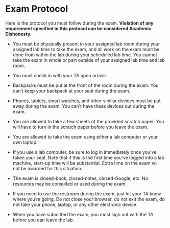 # Exam Protocol

Here is the protocol you must follow during the exam. **Violation of any
requirement specified in this protocol can be considered Academic Dishonesty.**

- You must be physically present in your assigned lab room during your assigned
lab time to take the exam, and all work on the exam must be done from within
the lab during your scheduled lab time. You cannot take the exam in whole or
part outside of your assigned lab time and lab room.

- You must check in with your TA upon arrival.

- Backpacks must be put at the front of the room during the exam. You can’t
keep your backpack at your seat during the exam.

- Phones, tablets, smart watches, and other similar devices must be put away
during the exam. You can’t have these devices out during the exam.

- You are allowed to take a few sheets of the provided scratch paper. You will
have to turn in the scratch paper before you leave the exam.

- You are allowed to take the exam using either a lab computer or your own laptop. 

- If you use a lab computer, be sure to log in immediately once you've taken
your seat. Note that if this is the first time you've logged into a lab
machine, start-up time will be substantial. Extra time on the exam will not be
awarded for this situation.

- The exam is closed-book, closed-notes, closed-Google, etc. No resources may
be consulted or used during the exam.

- If you need to use the restroom during the exam, just let your TA know where
you’re going. Do not close your browser, do not exit the exam, do not take your
phone, laptop, or any other electronic device.

- When you have submitted the exam, you must sign out with the TA before you
can leave the lab.


